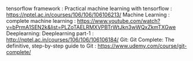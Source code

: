 tensorflow framework : Practical machine learning with tensorflow : https://nptel.ac.in/courses/106/106/106106213/
Machine Learning : complete machine learning : https://www.youtube.com/watch?v=bPrmA1SEN2k&list=PLZoTAELRMXVPBTrWtJkn3wWQxZkmTXGwe
Deeplearning: Deeplearning part-1 : http://nptel.ac.in/courses/106/106/106106184/
Git: Git Complete: The definitive, step-by-step guide to Git : https://www.udemy.com/course/git-complete/